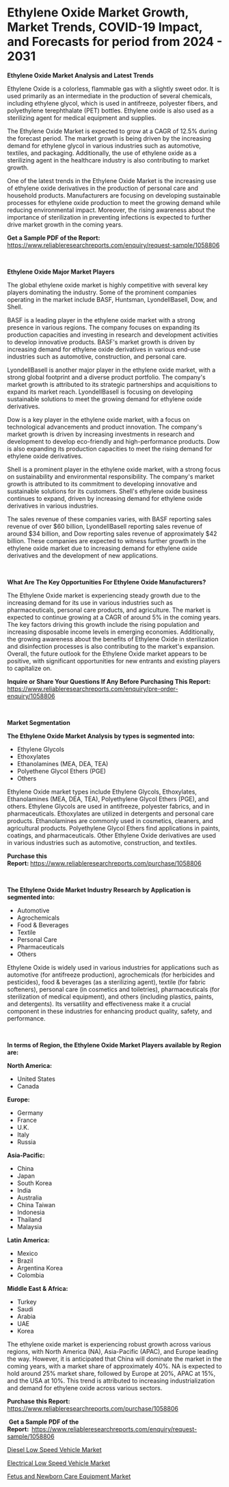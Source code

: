 <p><h1>Ethylene Oxide Market Growth, Market Trends, COVID-19 Impact, and Forecasts for period from 2024 - 2031</h1></p><p><strong>Ethylene Oxide Market Analysis and Latest Trends</strong></p>
<p><p>Ethylene Oxide is a colorless, flammable gas with a slightly sweet odor. It is used primarily as an intermediate in the production of several chemicals, including ethylene glycol, which is used in antifreeze, polyester fibers, and polyethylene terephthalate (PET) bottles. Ethylene oxide is also used as a sterilizing agent for medical equipment and supplies.</p><p>The Ethylene Oxide Market is expected to grow at a CAGR of 12.5% during the forecast period. The market growth is being driven by the increasing demand for ethylene glycol in various industries such as automotive, textiles, and packaging. Additionally, the use of ethylene oxide as a sterilizing agent in the healthcare industry is also contributing to market growth.</p><p>One of the latest trends in the Ethylene Oxide Market is the increasing use of ethylene oxide derivatives in the production of personal care and household products. Manufacturers are focusing on developing sustainable processes for ethylene oxide production to meet the growing demand while reducing environmental impact. Moreover, the rising awareness about the importance of sterilization in preventing infections is expected to further drive market growth in the coming years.</p></p>
<p><strong>Get a Sample PDF of the Report:&nbsp;</strong> <a href="https://www.reliableresearchreports.com/enquiry/request-sample/1058806">https://www.reliableresearchreports.com/enquiry/request-sample/1058806</a></p>
<p>&nbsp;</p>
<p><strong>Ethylene Oxide Major Market Players</strong></p>
<p><p>The global ethylene oxide market is highly competitive with several key players dominating the industry. Some of the prominent companies operating in the market include BASF, Huntsman, LyondellBasell, Dow, and Shell.</p><p>BASF is a leading player in the ethylene oxide market with a strong presence in various regions. The company focuses on expanding its production capacities and investing in research and development activities to develop innovative products. BASF's market growth is driven by increasing demand for ethylene oxide derivatives in various end-use industries such as automotive, construction, and personal care.</p><p>LyondellBasell is another major player in the ethylene oxide market, with a strong global footprint and a diverse product portfolio. The company's market growth is attributed to its strategic partnerships and acquisitions to expand its market reach. LyondellBasell is focusing on developing sustainable solutions to meet the growing demand for ethylene oxide derivatives.</p><p>Dow is a key player in the ethylene oxide market, with a focus on technological advancements and product innovation. The company's market growth is driven by increasing investments in research and development to develop eco-friendly and high-performance products. Dow is also expanding its production capacities to meet the rising demand for ethylene oxide derivatives.</p><p>Shell is a prominent player in the ethylene oxide market, with a strong focus on sustainability and environmental responsibility. The company's market growth is attributed to its commitment to developing innovative and sustainable solutions for its customers. Shell's ethylene oxide business continues to expand, driven by increasing demand for ethylene oxide derivatives in various industries.</p><p>The sales revenue of these companies varies, with BASF reporting sales revenue of over $60 billion, LyondellBasell reporting sales revenue of around $34 billion, and Dow reporting sales revenue of approximately $42 billion. These companies are expected to witness further growth in the ethylene oxide market due to increasing demand for ethylene oxide derivatives and the development of new applications.</p></p>
<p>&nbsp;</p>
<p><strong>What Are The Key Opportunities For Ethylene Oxide Manufacturers?</strong></p>
<p><p>The Ethylene Oxide market is experiencing steady growth due to the increasing demand for its use in various industries such as pharmaceuticals, personal care products, and agriculture. The market is expected to continue growing at a CAGR of around 5% in the coming years. The key factors driving this growth include the rising population and increasing disposable income levels in emerging economies. Additionally, the growing awareness about the benefits of Ethylene Oxide in sterilization and disinfection processes is also contributing to the market's expansion. Overall, the future outlook for the Ethylene Oxide market appears to be positive, with significant opportunities for new entrants and existing players to capitalize on.</p></p>
<p><strong>Inquire or Share Your Questions If Any Before Purchasing This Report:</strong> <a href="https://www.reliableresearchreports.com/enquiry/pre-order-enquiry/1058806">https://www.reliableresearchreports.com/enquiry/pre-order-enquiry/1058806</a></p>
<p>&nbsp;</p>
<p><strong>Market Segmentation</strong></p>
<p><strong>The Ethylene Oxide Market Analysis by types is segmented into:</strong></p>
<p><ul><li>Ethylene Glycols</li><li>Ethoxylates</li><li>Ethanolamines (MEA, DEA, TEA)</li><li>Polyethene Glycol Ethers (PGE)</li><li>Others</li></ul></p>
<p><p>Ethylene Oxide market types include Ethylene Glycols, Ethoxylates, Ethanolamines (MEA, DEA, TEA), Polyethylene Glycol Ethers (PGE), and others. Ethylene Glycols are used in antifreeze, polyester fabrics, and in pharmaceuticals. Ethoxylates are utilized in detergents and personal care products. Ethanolamines are commonly used in cosmetics, cleaners, and agricultural products. Polyethylene Glycol Ethers find applications in paints, coatings, and pharmaceuticals. Other Ethylene Oxide derivatives are used in various industries such as automotive, construction, and textiles.</p></p>
<p><strong>Purchase this Report:&nbsp;</strong><a href="https://www.reliableresearchreports.com/purchase/1058806">https://www.reliableresearchreports.com/purchase/1058806</a></p>
<p>&nbsp;</p>
<p><strong>The Ethylene Oxide Market Industry Research by Application is segmented into:</strong></p>
<p><ul><li>Automotive</li><li>Agrochemicals</li><li>Food & Beverages</li><li>Textile</li><li>Personal Care</li><li>Pharmaceuticals</li><li>Others</li></ul></p>
<p><p>Ethylene Oxide is widely used in various industries for applications such as automotive (for antifreeze production), agrochemicals (for herbicides and pesticides), food & beverages (as a sterilizing agent), textile (for fabric softeners), personal care (in cosmetics and toiletries), pharmaceuticals (for sterilization of medical equipment), and others (including plastics, paints, and detergents). Its versatility and effectiveness make it a crucial component in these industries for enhancing product quality, safety, and performance.</p></p>
<p>&nbsp;</p>
<p><strong>In terms of Region, the Ethylene Oxide Market Players available by Region are:</strong></p>
<p>
    <p> <strong> North America: </strong>
        <ul>
            <li>United States</li>
            <li>Canada</li>
        </ul>
        </p> 
    <p> <strong> Europe: </strong>
        <ul>
            <li>Germany</li>
            <li>France</li>
            <li>U.K.</li>
            <li>Italy</li>
            <li>Russia</li>
        </ul>
        </p> 
    <p> <strong> Asia-Pacific: </strong>
        <ul>
            <li>China</li>
            <li>Japan</li>
            <li>South Korea</li>
            <li>India</li>
            <li>Australia</li>
            <li>China Taiwan</li>
            <li>Indonesia</li>
            <li>Thailand</li>
            <li>Malaysia</li>
        </ul>
        </p> 
    <p> <strong> Latin America: </strong>
        <ul>
            <li>Mexico</li>
            <li>Brazil</li>
            <li>Argentina Korea</li>
            <li>Colombia</li>
        </ul>
        </p> 
    <p> <strong> Middle East & Africa: </strong>
        <ul>
            <li>Turkey</li>
            <li>Saudi</li>
            <li>Arabia</li>
            <li>UAE</li>
            <li>Korea</li>
        </ul>
    </p>
    </p>
<p><p>The ethylene oxide market is experiencing robust growth across various regions, with North America (NA), Asia-Pacific (APAC), and Europe leading the way. However, it is anticipated that China will dominate the market in the coming years, with a market share of approximately 40%. NA is expected to hold around 25% market share, followed by Europe at 20%, APAC at 15%, and the USA at 10%. This trend is attributed to increasing industrialization and demand for ethylene oxide across various sectors.</p></p>
<p><strong>Purchase this Report: </strong><a href="https://www.reliableresearchreports.com/purchase/1058806">https://www.reliableresearchreports.com/purchase/1058806</a></p>
<p>&nbsp;<strong>Get a Sample PDF of the Report:&nbsp;&nbsp;</strong><a href="https://www.reliableresearchreports.com/enquiry/request-sample/1058806">https://www.reliableresearchreports.com/enquiry/request-sample/1058806</a></p>
<p><strong></strong></p>
<p><p><a href="https://view.publitas.com/reportprime-1/diesel-low-speed-vehicle-market-size-global-industry-overview-market-segmentation-and-forecast-2023-to-2030/">Diesel Low Speed Vehicle Market</a></p><p><a href="https://view.publitas.com/reportprime-1/insights-into-electrical-low-speed-vehicle-market-size-analysing-market-share-trends-and-growth-from-2023-to-2030/">Electrical Low Speed Vehicle Market</a></p><p><a href="https://view.publitas.com/reportprime-1/fetus-and-newborn-care-equipment-market-challenges-opportunities-and-growth-drivers-and-major-market-players-forecasted-for-period-from-2023-2030/">Fetus and Newborn Care Equipment Market</a></p></p>